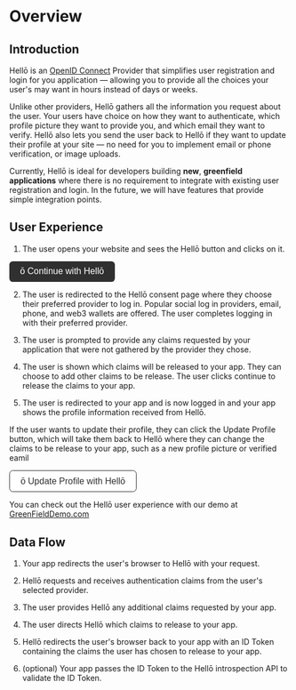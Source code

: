 # Overview


## Introduction

Hellō is an [OpenID Connect](https://openid.net/specs/openid-connect-core-1_0.html) Provider that simplifies user registration and login for you application — allowing you to provide all the choices your user's may want in hours instead of days or weeks.

Unlike other providers, Hellō gathers all the information you request about the user. Your users have choice on how they want to authenticate, which profile picture they want to provide you, and which email they want to verify. Hellō also lets you send the user back to Hellō if they want to update their profile at your site — no need for you to implement email or phone verification, or image uploads.

Currently, Hellō is ideal for developers building **new**, **greenfield applications** where there is no requirement to integrate with existing user registration and login. In the future, we will have features that provide simple integration points.


## User Experience

1. The user opens your website and sees the Hellō button and clicks on it.

<button style="background: #303030; border: none; color: white; padding: 0.6rem 1.2rem; border-radius: 0.4rem; font-size: 1rem; font-weight: 500;">
  ō Continue with Hellō 
</button>


2. The user is redirected to the Hellō consent page where they choose their preferred provider to log in. Popular social log in providers, email, phone, and web3 wallets are offered. The user completes logging in with their preferred provider.

3. The user is prompted to provide any claims requested by your application that were not gathered by the provider they chose.

4. The user is shown which claims will be released to your app. They can choose to add other claims to be release. The user clicks continue to release the claims to your app.

5. The user is redirected to your app and is now logged in and your app shows the profile information received from Hellō.

If the user wants to update their profile, they can click the Update Profile button, which will take them back to Hellō where they can change the claims to be release to your app, such as a new profile picture or verified eamil


<button style="background: white; border: 1px solid #303030; color: #303030; padding: 0.6rem 1.2rem; border-radius: 0.4rem; font-size: 1rem; font-weight: 500;">
  ō Update Profile with Hellō 
</button>


You can check out the Hellō user experience with our demo at [GreenFieldDemo.com](https://greenfielddemo.com)


## Data Flow

1. Your app redirects the user's browser to Hellō with your request.

2. Hellō requests and receives authentication claims from the user's selected provider.

3. The user provides Hellō any additional claims requested by your app.

4. The user directs Hellō which claims to release to your app.

5. Hellō redirects the user's browser back to your app with an ID Token containing the claims the user has chosen to release to your app.

6. (optional) Your app passes the ID Token to the Hellō introspection API to validate the ID Token.


